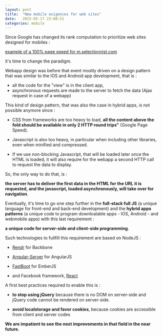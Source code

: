 ```yaml
---
layout: post
title:  "New mobile exigences for web sites"
date:   2015-05-17 23:00:51
categories: mobile
---
```


Since Google has changed its rank computation to prioritize web sites designed for mobiles :

[example of a 100% page speed for m.selectionnist.com](https://developers.google.com/speed/pagespeed/insights/?url=m.selectionnist.com)

it's time to change the paradigm.

Webapp design was before that event mostly driven on a design pattern that was similar to the IOS and Android app development, that is :

- all the code for the "view" is in the client app,  
- asynchronous requests are made to the server to fetch the data (Ajax request in case of a webapp)

This kind of design pattern, that was also the case in hybrid apps, is not possible anymore since :

- CSS from frameworks are too heavy to load, **all the content above the fold should be available in only 2 HTTP round trips"** (Google Page Speed).

- Javascript is also too heavy, in particular when including other libraries, even when minified and compressed.

- If we use non-blocking Javascript, that will be loaded later once the HTML is loaded, it will also require for the webapp a second HTTP call to request the data to display.

So, the only way to do that, is :

 **the server has to deliver the first data in the HTML for the URL it is requested, and the javascript, loaded asynchronously, will take over for navigation**.

Eventually, it's time to go one step further in the **full-stack full JS** (a unique language for front-end and back-end development) and the **hybrid apps patterns** (a unique code to program downloalable apps - IOS, Android - and webmobile apps) with this last requirement :

**a unique code for server-side and client-side programming**.

Such technologies to fullfill this requirement are based on NodeJS :

- [Rendr](http://rendrjs.github.io/) for Backbone

- [Angular-Server](https://www.npmjs.com/package/angularjs-server) for AngularJS

- [FastBoot](https://github.com/tildeio/ember-cli-fastboot) for EmberJS

- and Facebook framework, [React](https://github.com/mhart/react-server-example)

A first best practices required to enable this is :

- **to stop using jQuery** because there is no DOM on server-side and jQuery code cannot be rendered on server-side.

- **avoid localstorage and favor cookies**, because cookies are accessible from client and server codes 


**We are impatient to see the next improvements in that field in the near future.**

